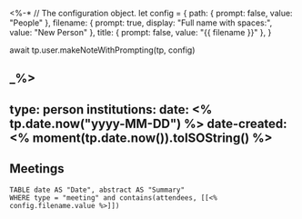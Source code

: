 <%-*
// The configuration object.
let config = {
	path: {
		prompt: false,
		value: "People"
    },
    filename: {
	    prompt: true,
	    display: "Full name with spaces:",
	    value: "New Person"
    },
    title: {
        prompt: false,
        value: "{{ filename }}"
    },
}

await tp.user.makeNoteWithPrompting(tp, config)

_%>
---
type: person
institutions: 
date: <% tp.date.now("yyyy-MM-DD") %>
date-created: <% moment(tp.date.now()).toISOString() %>
---

## Meetings

```dataview
TABLE date AS "Date", abstract AS "Summary"
WHERE type = "meeting" and contains(attendees, [[<% config.filename.value %>]])
```